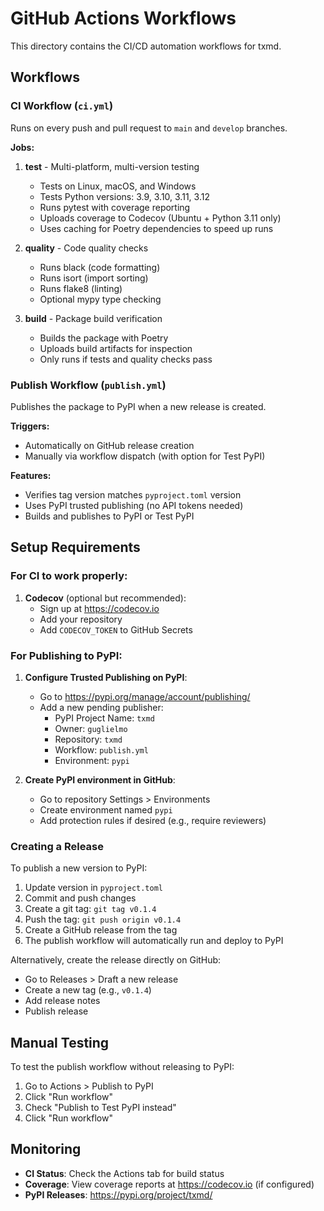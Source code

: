 # GitHub Actions Workflows

This directory contains the CI/CD automation workflows for txmd.

## Workflows

### CI Workflow (`ci.yml`)

Runs on every push and pull request to `main` and `develop` branches.

**Jobs:**

1. **test** - Multi-platform, multi-version testing
   - Tests on Linux, macOS, and Windows
   - Tests Python versions: 3.9, 3.10, 3.11, 3.12
   - Runs pytest with coverage reporting
   - Uploads coverage to Codecov (Ubuntu + Python 3.11 only)
   - Uses caching for Poetry dependencies to speed up runs

2. **quality** - Code quality checks
   - Runs black (code formatting)
   - Runs isort (import sorting)
   - Runs flake8 (linting)
   - Optional mypy type checking

3. **build** - Package build verification
   - Builds the package with Poetry
   - Uploads build artifacts for inspection
   - Only runs if tests and quality checks pass

### Publish Workflow (`publish.yml`)

Publishes the package to PyPI when a new release is created.

**Triggers:**
- Automatically on GitHub release creation
- Manually via workflow dispatch (with option for Test PyPI)

**Features:**
- Verifies tag version matches `pyproject.toml` version
- Uses PyPI trusted publishing (no API tokens needed)
- Builds and publishes to PyPI or Test PyPI

## Setup Requirements

### For CI to work properly:

1. **Codecov** (optional but recommended):
   - Sign up at https://codecov.io
   - Add your repository
   - Add `CODECOV_TOKEN` to GitHub Secrets

### For Publishing to PyPI:

1. **Configure Trusted Publishing on PyPI**:
   - Go to https://pypi.org/manage/account/publishing/
   - Add a new pending publisher:
     - PyPI Project Name: `txmd`
     - Owner: `guglielmo`
     - Repository: `txmd`
     - Workflow: `publish.yml`
     - Environment: `pypi`

2. **Create PyPI environment in GitHub**:
   - Go to repository Settings > Environments
   - Create environment named `pypi`
   - Add protection rules if desired (e.g., require reviewers)

### Creating a Release

To publish a new version to PyPI:

1. Update version in `pyproject.toml`
2. Commit and push changes
3. Create a git tag: `git tag v0.1.4`
4. Push the tag: `git push origin v0.1.4`
5. Create a GitHub release from the tag
6. The publish workflow will automatically run and deploy to PyPI

Alternatively, create the release directly on GitHub:
- Go to Releases > Draft a new release
- Create a new tag (e.g., `v0.1.4`)
- Add release notes
- Publish release

## Manual Testing

To test the publish workflow without releasing to PyPI:
1. Go to Actions > Publish to PyPI
2. Click "Run workflow"
3. Check "Publish to Test PyPI instead"
4. Click "Run workflow"

## Monitoring

- **CI Status**: Check the Actions tab for build status
- **Coverage**: View coverage reports at https://codecov.io (if configured)
- **PyPI Releases**: https://pypi.org/project/txmd/
